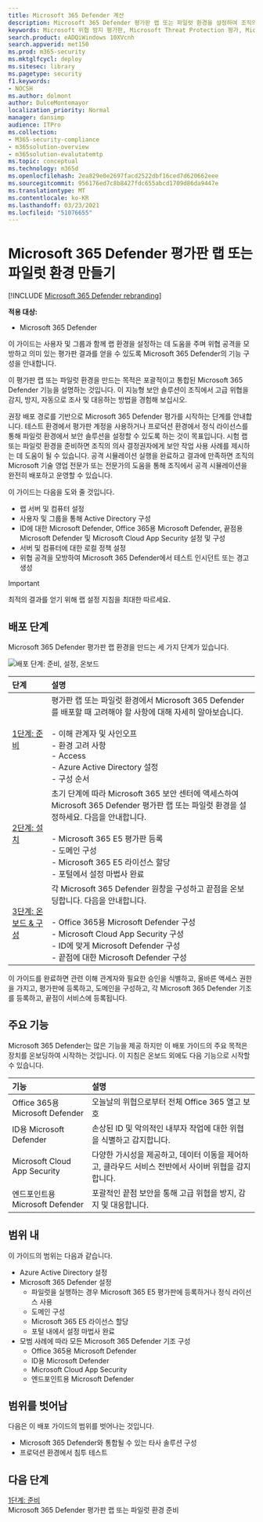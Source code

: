 ```yaml
---
title: Microsoft 365 Defender 계산
description: Microsoft 365 Defender 평가판 랩 또는 파일럿 환경을 설정하여 조직의 장치, ID, 데이터 및 응용 프로그램을 보호하도록 설계된 보안 솔루션을 시험해 보거나 경험해 보십시오.
keywords: Microsoft 위협 방지 평가판, Microsoft Threat Protection 평가, Microsoft Threat Protection 평가, Microsoft Threat Protection 평가 랩, Microsoft Threat Protection 파일럿, 사이버 보안, 고급 영구 위협, 엔터프라이즈 보안, 장치, 장치, ID, 사용자, 데이터, 응용 프로그램, 인시던트, 자동화된 조사 및 수정, 고급 헌팅
search.product: eADQiWindows 10XVcnh
search.appverid: met150
ms.prod: m365-security
ms.mktglfcycl: deploy
ms.sitesec: library
ms.pagetype: security
f1.keywords:
- NOCSH
ms.author: dolmont
author: DulceMontemayor
localization_priority: Normal
manager: dansimp
audience: ITPro
ms.collection:
- M365-security-compliance
- m365solution-overview
- m365solution-evalutatemtp
ms.topic: conceptual
ms.technology: m365d
ms.openlocfilehash: 2ea829e0e2697facd2522dbf16ced7d620662eee
ms.sourcegitcommit: 956176ed7c8b8427fdc655abcd1709d86da9447e
ms.translationtype: MT
ms.contentlocale: ko-KR
ms.lasthandoff: 03/23/2021
ms.locfileid: "51076655"
---
```

# <a name="create-a-microsoft-365-defender-trial-lab-or-pilot-environment"></a>Microsoft 365 Defender 평가판 랩 또는 파일럿 환경 만들기 

[!INCLUDE [Microsoft 365 Defender rebranding](../includes/microsoft-defender.md)]


**적용 대상:**
- Microsoft 365 Defender


이 가이드는 사용자 및 그룹과 함께 랩 환경을 설정하는 데 도움을 주며 위협 공격을 모방하고 의미 있는 평가판 결과를 얻을 수 있도록 Microsoft 365 Defender의 기능 구성을 안내합니다. 

이 평가판 랩 또는 파일럿 환경을 만드는 목적은 포괄적이고 통합된 Microsoft 365 Defender 기능을 설명하는 것입니다. 이 지능형 보안 솔루션이 조직에서 고급 위협을 감지, 방지, 자동으로 조사 및 대응하는 방법을 경험해 보십시오. 


권장 배포 경로를 기반으로 Microsoft 365 Defender 평가를 시작하는 단계를 안내합니다. 테스트 환경에서 평가판 계정을 사용하거나 프로덕션 환경에서 정식 라이선스를 통해 파일럿 환경에서 보안 솔루션을 설정할 수 있도록 하는 것이 목표입니다. 시험 랩 또는 파일럿 환경을 준비하면 조직의 의사 결정권자에게 보안 작업 사용 사례를 제시하는 데 도움이 될 수 있습니다. 공격 시뮬레이션 실행을 완료하고 결과에 만족하면 조직의 Microsoft 기술 영업 전문가 또는 전문가의 도움을 통해 조직에서 공격 시뮬레이션을 완전히 배포하고 운영할 수 있습니다. 

이 가이드는 다음을 도와 줄 것입니다.
- 랩 서버 및 컴퓨터 설정
- 사용자 및 그룹을 통해 Active Directory 구성
- ID에 대한 Microsoft Defender, Office 365용 Microsoft Defender, 끝점용 Microsoft Defender 및 Microsoft Cloud App Security 설정 및 구성
- 서버 및 컴퓨터에 대한 로컬 정책 설정
- 위협 공격을 모방하여 Microsoft 365 Defender에서 테스트 인시던트 또는 경고 생성

>[!IMPORTANT]
>최적의 결과를 얻기 위해 랩 설정 지침을 최대한 따르세요.


## <a name="deployment-phases"></a>배포 단계

Microsoft 365 Defender 평가판 랩 환경을 만드는 세 가지 단계가 있습니다.

![배포 단계: 준비, 설정, 온보드](../../media/evaluation-guide-phases.png)

|단계 | 설명 | 
|:-------|:-----|
|[1단계: 준비](prepare-m365d-eval.md)| 평가판 랩 또는 파일럿 환경에서 Microsoft 365 Defender를 배포할 때 고려해야 할 사항에 대해 자세히 알아보습니다. <br><br>- 이해 관계자 및 사인오프 <br> - 환경 고려 사항 <br>- Access <br>- Azure Active Directory 설정 <br> - 구성 순서
|[2단계: 설치](setup-m365deval.md)|  초기 단계에 따라 Microsoft 365 보안 센터에 액세스하여 Microsoft 365 Defender 평가판 랩 또는 파일럿 환경을 설정하세요. 다음을 안내합니다.<br><br>- Microsoft 365 E5 평가판 등록 <br>  - 도메인 구성<br>- Microsoft 365 E5 라이선스 할당<br>- 포털에서 설정 마법사 완료|
|[3단계: 온보드 & 구성](config-m365d-eval.md) | 각 Microsoft 365 Defender 원창을 구성하고 끝점을 온보딩합니다. 다음을 안내합니다.<br><br>- Office 365용 Microsoft Defender 구성<br>- Microsoft Cloud App Security 구성<br>- ID에 맞게 Microsoft Defender 구성<br>- 끝점에 대한 Microsoft Defender 구성


이 가이드를 완료하면 관련 이해 관계자와 필요한 승인을 식별하고, 올바른 액세스 권한을 가지고, 평가판에 등록하고, 도메인을 구성하고, 각 Microsoft 365 Defender 기조를 등록하고, 끝점이 서비스에 등록됩니다.

## <a name="key-capabilities"></a>주요 기능

Microsoft 365 Defender는 많은 기능을 제공 하지만 이 배포 가이드의 주요 목적은 장치를 온보딩하여 시작하는 것입니다. 이 지침은 온보드 외에도 다음 기능으로 시작할 수 있습니다.


기능 | 설명 
:---|:---
Office 365용 Microsoft Defender | 오늘날의 위협으로부터 전체 Office 365 열고 보호
ID용 Microsoft Defender | 손상된 ID 및 악의적인 내부자 작업에 대한 위협을 식별하고 감지합니다.
Microsoft Cloud App Security | 다양한 가시성을 제공하고, 데이터 이동을 제어하고, 클라우드 서비스 전반에서 사이버 위협을 감지합니다.
엔드포인트용 Microsoft Defender | 포괄적인 끝점 보안을 통해 고급 위협을 방지, 감지 및 대응합니다.


## <a name="in-scope"></a>범위 내

이 가이드의 범위는 다음과 같습니다.
-   Azure Active Directory 설정
-   Microsoft 365 Defender 설정
    -   파일럿을 실행하는 경우 Microsoft 365 E5 평가판에 등록하거나 정식 라이선스 사용
    -   도메인 구성
    -   Microsoft 365 E5 라이선스 할당
    -   포털 내에서 설정 마법사 완료
-   모범 사례에 따라 모든 Microsoft 365 Defender 기조 구성
    -   Office 365용 Microsoft Defender
    -   ID용 Microsoft Defender
    -   Microsoft Cloud App Security
    -   엔드포인트용 Microsoft Defender

## <a name="out-of-scope"></a>범위를 벗어남

다음은 이 배포 가이드의 범위를 벗어나는 것입니다.

-   Microsoft 365 Defender와 통합될 수 있는 타사 솔루션 구성
-   프로덕션 환경에서 침투 테스트

## <a name="next-step"></a>다음 단계
[1단계: 준비](prepare-m365d-eval.md) 
<br> Microsoft 365 Defender 평가판 랩 또는 파일럿 환경 준비
